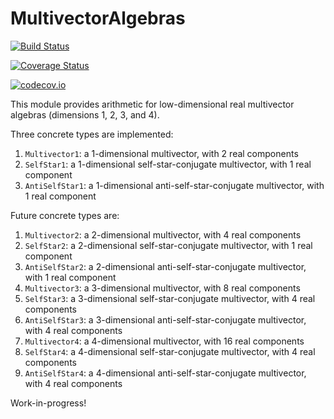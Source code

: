 # MultivectorAlgebras

[![Build Status](https://travis-ci.org/meirizarrygelpi/MultivectorAlgebras.jl.svg?branch=master)](https://travis-ci.org/meirizarrygelpi/MultivectorAlgebras.jl)

[![Coverage Status](https://coveralls.io/repos/meirizarrygelpi/MultivectorAlgebras.jl/badge.svg?branch=master&service=github)](https://coveralls.io/github/meirizarrygelpi/MultivectorAlgebras.jl?branch=master)

[![codecov.io](http://codecov.io/github/meirizarrygelpi/MultivectorAlgebras.jl/coverage.svg?branch=master)](http://codecov.io/github/meirizarrygelpi/MultivectorAlgebras.jl?branch=master)

This module provides arithmetic for low-dimensional real multivector algebras (dimensions 1, 2, 3, and 4).

Three concrete types are implemented:

1. `Multivector1`: a 1-dimensional multivector, with 2 real components
1. `SelfStar1`: a 1-dimensional self-star-conjugate multivector, with 1 real component
1. `AntiSelfStar1`: a 1-dimensional anti-self-star-conjugate multivector, with 1 real component

Future concrete types are:

1. `Multivector2`: a 2-dimensional multivector, with 4 real components
1. `SelfStar2`: a 2-dimensional self-star-conjugate multivector, with 1 real component
1. `AntiSelfStar2`: a 2-dimensional anti-self-star-conjugate multivector, with 1 real component
1. `Multivector3`: a 3-dimensional multivector, with 8 real components
1. `SelfStar3`: a 3-dimensional self-star-conjugate multivector, with 4 real components
1. `AntiSelfStar3`: a 3-dimensional anti-self-star-conjugate multivector, with 4 real components
1. `Multivector4`: a 4-dimensional multivector, with 16 real components
1. `SelfStar4`: a 4-dimensional self-star-conjugate multivector, with 4 real components
1. `AntiSelfStar4`: a 4-dimensional anti-self-star-conjugate multivector, with 4 real components

Work-in-progress!